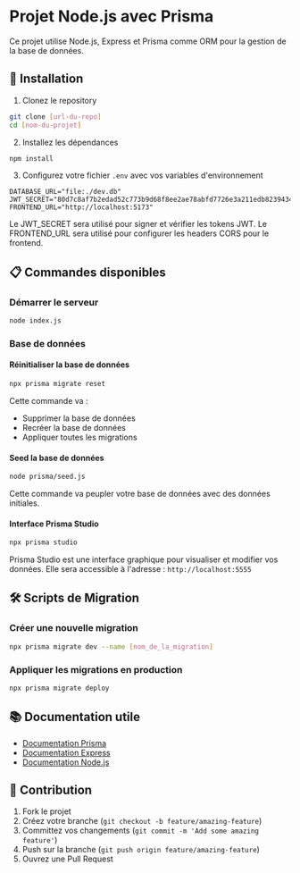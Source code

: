 # Projet Node.js avec Prisma

Ce projet utilise Node.js, Express et Prisma comme ORM pour la gestion de la base de données.

## 🚀 Installation

1. Clonez le repository
```bash
git clone [url-du-repo]
cd [nom-du-projet]
```

2. Installez les dépendances
```bash
npm install
```

3. Configurez votre fichier `.env` avec vos variables d'environnement
```env
DATABASE_URL="file:./dev.db"
JWT_SECRET="80d7c8af7b2edad52c773b9d68f8ee2ae78abfd7726e3a211edb82394341c23c44bb242bcfbdf3e85a5863edb99319a3c368e5e6b2dee563390f10982718bfed"
FRONTEND_URL="http://localhost:5173"
```
Le JWT_SECRET sera utilisé pour signer et vérifier les tokens JWT.
Le FRONTEND_URL sera utilisé pour configurer les headers CORS pour le frontend.

## 📋 Commandes disponibles

### Démarrer le serveur
```bash
node index.js
```

### Base de données

#### Réinitialiser la base de données
```bash
npx prisma migrate reset
```
Cette commande va :
- Supprimer la base de données
- Recréer la base de données
- Appliquer toutes les migrations

#### Seed la base de données
```bash
node prisma/seed.js
```
Cette commande va peupler votre base de données avec des données initiales.

#### Interface Prisma Studio
```bash
npx prisma studio
```
Prisma Studio est une interface graphique pour visualiser et modifier vos données. Elle sera accessible à l'adresse : `http://localhost:5555`

## 🛠 Scripts de Migration

### Créer une nouvelle migration
```bash
npx prisma migrate dev --name [nom_de_la_migration]
```

### Appliquer les migrations en production
```bash
npx prisma migrate deploy
```

## 📚 Documentation utile

- [Documentation Prisma](https://www.prisma.io/docs/)
- [Documentation Express](https://expressjs.com/fr/)
- [Documentation Node.js](https://nodejs.org/fr/docs/)

## 🤝 Contribution

1. Fork le projet
2. Créez votre branche (`git checkout -b feature/amazing-feature`)
3. Committez vos changements (`git commit -m 'Add some amazing feature'`)
4. Push sur la branche (`git push origin feature/amazing-feature`)
5. Ouvrez une Pull Request
